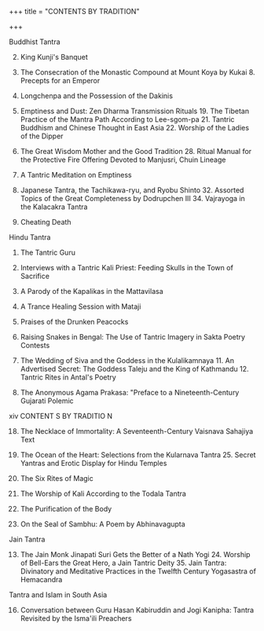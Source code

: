 +++
title = "CONTENTS BY TRADITION"

+++

Buddhist Tantra  

2. King Kunji's Banquet  

6. The Consecration of the Monastic Compound at Mount Koya by Kukai  8. Precepts for an Emperor  

14. Longchenpa and the Possession of the Dakinis  

17. Emptiness and Dust: Zen Dharma Transmission Rituals  19. The Tibetan Practice of the Mantra Path According to Lee-sgom-pa  21. Tantric Buddhism and Chinese Thought in East Asia  22. Worship of the Ladies of the Dipper  

23. The Great Wisdom Mother and the Good Tradition  28. Ritual Manual for the Protective Fire Offering Devoted to Manjusri,  Chuin Lineage  

30. A Tantric Meditation on Emptiness  

31. Japanese Tantra, the Tachikawa-ryu, and Ryobu Shinto  32. Assorted Topics of the Great Completeness by Dodrupchen III  34. Vajrayoga in the Kalacakra Tantra  

36. Cheating Death  

Hindu Tantra  

1. The Tantric Guru  

3. Interviews with a Tantric Kali Priest: Feeding Skulls in the Town of  Sacrifice  

4. A Parody of the Kapalikas in the Mattavilasa  

5. A Trance Healing Session with Mataji  

7. Praises of the Drunken Peacocks  

9. Raising Snakes in Bengal: The Use of Tantric Imagery in Sakta Poetry  Contests  

10. The Wedding of Siva and the Goddess in the Kulalikamnaya  11. An Advertised Secret: The Goddess Taleju and the King of Kathmandu  12. Tantric Rites in Antal's Poetry  

15. The Anonymous Agama Prakasa: "Preface to a Nineteenth-Century  Gujarati Polemic 

xiv CONTENT S BY TRADITIO N  

18. The Necklace of Immortality: A Seventeenth-Century Vaisnava Sahajiya  Text  

20. The Ocean of the Heart: Selections from the Kularnava Tantra  25. Secret Yantras and Erotic Display for Hindu Temples  

26. The Six Rites of Magic  

27. The Worship of Kali According to the Todala Tantra  

29. The Purification of the Body  

33. On the Seal of Sambhu: A Poem by Abhinavagupta  

Jain Tantra  

13. The Jain Monk Jinapati Suri Gets the Better of a Nath Yogi  24. Worship of Bell-Ears the Great Hero, a Jain Tantric Deity  35. Jain Tantra: Divinatory and Meditative Practices in the Twelfth Century Yogasastra of Hemacandra  

Tantra and Islam in South Asia  

16. Conversation between Guru Hasan Kabiruddin and Jogi Kanipha:  Tantra Revisited by the Isma'ili Preachers 
